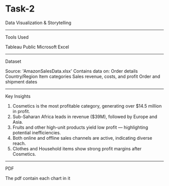 # Task-2

Data Visualization & Storytelling

---

Tools Used

Tableau Public 
Microsoft Excel 

---

Dataset

Source: 'AmazonSalesData.xlsx'
Contains data on:
 Order details
 Country/Region
 Item categories
 Sales revenue, costs, and profit
 Order and shipment dates

---

Key Insights

1. Cosmetics is the most profitable category, generating over $14.5 million in profit.
2. Sub-Saharan Africa leads in revenue ($39M), followed by Europe and Asia.
3. Fruits and other high-unit products yield low profit — highlighting potential inefficiencies.
4. Both online and offline sales channels are active, indicating diverse reach.
5. Clothes and Household items show strong profit margins after Cosmetics.

---

PDF

The pdf contain each chart in it
